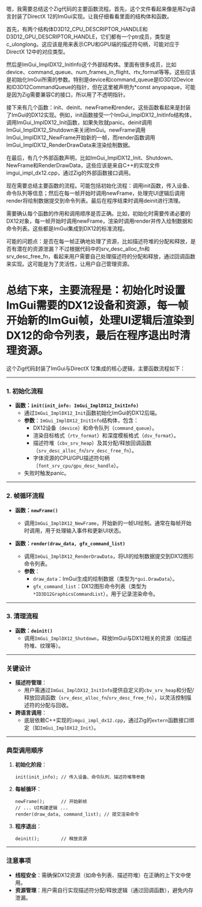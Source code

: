 嗯，我需要总结这个Zig代码的主要函数流程。首先，这个文件看起来像是用Zig语言封装了DirectX 12的ImGui实现。让我仔细看看里面的结构体和函数。

首先，有两个结构体D3D12_CPU_DESCRIPTOR_HANDLE和D3D12_GPU_DESCRIPTOR_HANDLE，它们都有一个ptr成员，类型是c_ulonglong。这应该是用来表示CPU和GPU端的描述符句柄，可能对应于DirectX 12中的对应类型。

然后是ImGui_ImplDX12_InitInfo这个外部结构体。里面有很多成员，比如device、command_queue、num_frames_in_flight、rtv_format等等。这些应该是初始化ImGui所需的参数。特别是device和command_queue是ID3D12Device和ID3D12CommandQueue的指针，但在这里被声明为*const anyopaque，可能是因为Zig需要兼容C的接口，所以用了不透明指针。

接下来有几个函数：init、deinit、newFrame和render。这些函数看起来是封装了ImGui的DX12实现。例如，init函数接受一个ImGui_ImplDX12_InitInfo结构体，调用ImGui_ImplDX12_Init函数，如果失败就panic。deinit调用ImGui_ImplDX12_Shutdown来关闭ImGui。newFrame调用ImGui_ImplDX12_NewFrame开始新的一帧，而render函数调用ImGui_ImplDX12_RenderDrawData来渲染绘制数据。

在最后，有几个外部函数声明，比如ImGui_ImplDX12_Init、Shutdown、NewFrame和RenderDrawData，这些应该是来自C++的实现文件imgui_impl_dx12.cpp，通过Zig的外部函数接口调用。

现在需要总结主要函数的流程。可能包括初始化流程：调用init函数，传入设备、命令队列等信息；然后在每一帧开始时调用newFrame，处理完UI逻辑后调用render将绘制数据提交到命令列表。最后在程序结束时调用deinit进行清理。

需要确认每个函数的作用和调用顺序是否正确。比如，初始化时需要传递必要的DX12对象，每一帧开始时调用newFrame，渲染时调用render并传入绘制数据和命令列表。这些都是ImGui集成到DX12的标准流程。

可能的问题点：是否在每一帧正确地处理了资源，比如描述符堆的分配和释放，是否有潜在的资源泄漏？不过根据代码中的srv_desc_alloc_fn和srv_desc_free_fn，看起来用户需要自己处理描述符的分配和释放，通过回调函数来实现。这可能是为了灵活性，让用户自己管理资源。

总结下来，主要流程是：初始化时设置ImGui需要的DX12设备和资源，每一帧开始新的ImGui帧，处理UI逻辑后渲染到DX12的命令列表，最后在程序退出时清理资源。
================================================
这个Zig代码封装了ImGui与DirectX 12集成的核心逻辑，主要函数流程如下：

---

### **1. 初始化流程**
- **函数：`init(init_info: ImGui_ImplDX12_InitInfo)`**
  - 通过`ImGui_ImplDX12_Init`函数初始化ImGui的DX12后端。
  - **参数**：`ImGui_ImplDX12_InitInfo`结构体，包含：
    - DX12设备（`device`）和命令队列（`command_queue`）。
    - 渲染目标格式（`rtv_format`）和深度模板格式（`dsv_format`）。
    - 描述符堆（`cbv_srv_heap`）及其分配/释放回调函数（`srv_desc_alloc_fn`/`srv_desc_free_fn`）。
    - 字体资源的CPU/GPU描述符句柄（`font_srv_cpu/gpu_desc_handle`）。
  - 失败时触发panic。

---

### **2. 帧循环流程**
- **函数：`newFrame()`**
  - 调用`ImGui_ImplDX12_NewFrame`，开始新的一帧UI绘制。通常在每帧开始时调用，用于处理输入事件和更新UI状态。

- **函数：`render(draw_data, gfx_command_list)`**
  - 调用`ImGui_ImplDX12_RenderDrawData`，将UI的绘制数据提交到DX12图形命令列表。
  - **参数**：
    - `draw_data`：ImGui生成的绘制数据（类型为`*gui.DrawData`）。
    - `gfx_command_list`：DX12图形命令列表（类型为`*ID3D12GraphicsCommandList`），用于记录渲染命令。

---

### **3. 清理流程**
- **函数：`deinit()`**
  - 调用`ImGui_ImplDX12_Shutdown`，释放ImGui与DX12相关的资源（如描述符堆、纹理等）。

---

### **关键设计**
- **描述符管理**：
  - 用户需通过`ImGui_ImplDX12_InitInfo`提供自定义的`cbv_srv_heap`和分配/释放回调函数（`srv_desc_alloc_fn`/`srv_desc_free_fn`），以灵活控制描述符的分配与回收。
- **跨语言调用**：
  - 底层依赖C++实现的`imgui_impl_dx12.cpp`，通过Zig的`extern`函数接口绑定（如`ImGui_ImplDX12_Init`）。

---

### **典型调用顺序**
1. **初始化阶段**：
   ```zig
   init(init_info); // 传入设备、命令队列、描述符堆等参数
   ```
2. **每帧循环**：
   ```zig
   newFrame();      // 开始新帧
   // ... UI构建逻辑 ...
   render(draw_data, command_list); // 提交渲染命令
   ```
3. **程序退出**：
   ```zig
   deinit();        // 释放资源
   ```

---

### **注意事项**
- **线程安全**：需确保DX12资源（如命令列表、描述符堆）在正确的上下文中使用。
- **资源管理**：用户需自行实现描述符分配/释放逻辑（通过回调函数），避免内存泄漏。
